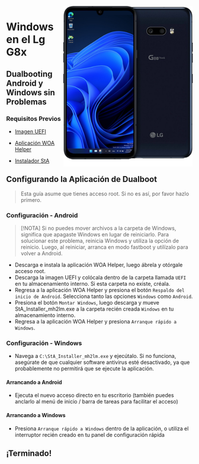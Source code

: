 <img align="right" src="/devices/mh2lm.png" width="350" alt="Windows en el Lg G8x">

# Windows en el Lg G8x

## Dualbooting Android y Windows sin Problemas

### Requisitos Previos
- [Imagen UEFI](https://github.com/Icesito68/Port-Windows-11-Lge-devices/releases/tag/UEFI)
  
- [Aplicación WOA Helper](https://github.com/Icesito68/Port-Windows-11-Lge-devices/releases/download/Dualboot/woahelper.apk)
  
- [Instalador StA](https://github.com/Icesito68/Port-Windows-11-Lge-devices/releases/download/Dualboot/StA_Installer_mh2lm.exe) 

## Configurando la Aplicación de Dualboot
> Esta guía asume que tienes acceso root. Si no es así, por favor hazlo primero.

### Configuración - Android
> [!NOTA]
> Si no puedes mover archivos a la carpeta de Windows, significa que apagaste Windows en lugar de reiniciarlo. Para solucionar este problema, reinicia Windows y utiliza la opción de reinicio. Luego, al reiniciar, arranca en modo fastboot y utilízalo para volver a Android.

- Descarga e instala la aplicación WOA Helper, luego ábrela y otórgale acceso root.
- Descarga la imagen UEFI y colócala dentro de la carpeta llamada `UEFI` en tu almacenamiento interno. Si esta carpeta no existe, créala.
- Regresa a la aplicación WOA Helper y presiona el botón `Respaldo del inicio de Android`. Selecciona tanto las opciones `Windows` como `Android`.
- Presiona el botón `Montar Windows`, luego descarga y mueve StA_Installer_mh2lm.exe a la carpeta recién creada `Windows` en tu almacenamiento interno.
- Regresa a la aplicación WOA Helper y presiona `Arranque rápido a Windows`.

### Configuración - Windows
- Navega a `C:\StA_Installer_mh2lm.exe` y ejecútalo. Si no funciona, asegúrate de que cualquier software antivirus esté desactivado, ya que probablemente no permitirá que se ejecute la aplicación.

#### Arrancando a Android
  - Ejecuta el nuevo acceso directo en tu escritorio (también puedes anclarlo al menú de inicio / barra de tareas para facilitar el acceso)

#### Arrancando a Windows
  - Presiona `Arranque rápido a Windows` dentro de la aplicación, o utiliza el interruptor recién creado en tu panel de configuración rápida
  
## ¡Terminado!
